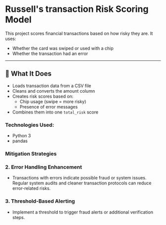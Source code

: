# Russell's transaction Risk Scoring Model

This project scores financial transactions based on how risky they are. It uses:
- Whether the card was swiped or used with a chip
- Whether the transaction had an error

---

## 💾 What It Does

- Loads transaction data from a CSV file
- Cleans and converts the amount column
- Creates risk scores based on:
  - Chip usage (swipe = more risky)
  - Presence of error messages
- Combines them into one `total_risk` score



### Technologies Used:
- Python 3
- pandas

### Mitigation Strategies
### 2. **Error Handling Enhancement**
   - Transactions with errors indicate possible fraud or system issues. Regular system audits and cleaner transaction protocols can reduce error-related risks.

### 3. **Threshold-Based Alerting**
   - Implement a threshold to trigger fraud alerts or additional verification steps.


